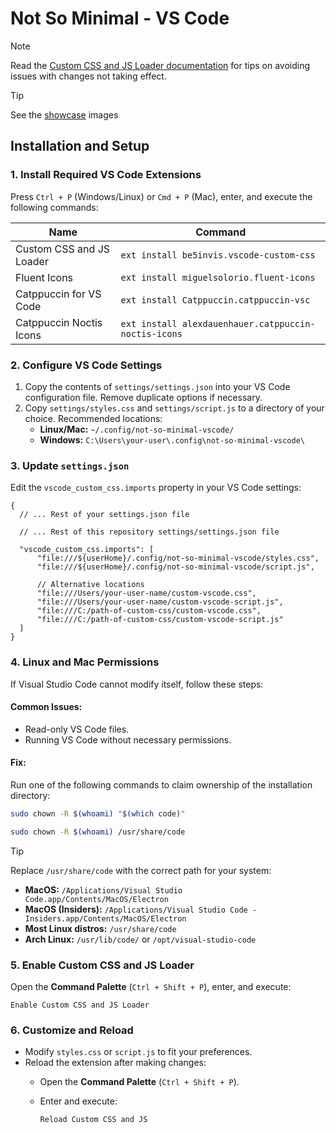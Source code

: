 # Not So Minimal - VS Code

> [!NOTE]
> Read the [Custom CSS and JS Loader documentation](https://marketplace.visualstudio.com/items?itemName=be5invis.vscode-custom-css) for tips on avoiding issues with changes not taking effect.

> [!TIP]
> See the [showcase](/showcase) images

## Installation and Setup

### 1. Install Required VS Code Extensions

Press `Ctrl + P` (Windows/Linux) or `Cmd + P` (Mac), enter, and execute the following commands:

| Name                     | Command                                              |
|--------------------------|------------------------------------------------------|
| Custom CSS and JS Loader | `ext install be5invis.vscode-custom-css`             |
| Fluent Icons             | `ext install miguelsolorio.fluent-icons`             |
| Catppuccin for VS Code   | `ext install Catppuccin.catppuccin-vsc`              |
| Catppuccin Noctis Icons  | `ext install alexdauenhauer.catppuccin-noctis-icons` |

### 2. Configure VS Code Settings

1. Copy the contents of `settings/settings.json` into your VS Code configuration file. Remove duplicate options if necessary.
2. Copy `settings/styles.css` and `settings/script.js` to a directory of your choice. Recommended locations:
   - **Linux/Mac:** `~/.config/not-so-minimal-vscode/`
   - **Windows:** `C:\Users\your-user\.config\not-so-minimal-vscode\`

### 3. Update `settings.json`

Edit the `vscode_custom_css.imports` property in your VS Code settings:

```jsonc
{
  // ... Rest of your settings.json file

  // ... Rest of this repository settings/settings.json file

  "vscode_custom_css.imports": [
      "file:///${userHome}/.config/not-so-minimal-vscode/styles.css",
      "file:///${userHome}/.config/not-so-minimal-vscode/script.js",
      
      // Alternative locations
      "file:///Users/your-user-name/custom-vscode.css",
      "file:///Users/your-user-name/custom-vscode-script.js",
      "file:///C:/path-of-custom-css/custom-vscode.css",
      "file:///C:/path-of-custom-css/custom-vscode-script.js"
  ]
}
```

### 4. Linux and Mac Permissions

If Visual Studio Code cannot modify itself, follow these steps:

#### Common Issues:

- Read-only VS Code files.
- Running VS Code without necessary permissions.

#### Fix:

Run one of the following commands to claim ownership of the installation directory:

```sh
sudo chown -R $(whoami) "$(which code)"
```

```sh
sudo chown -R $(whoami) /usr/share/code
```

> [!TIP]
> Replace `/usr/share/code` with the correct path for your system:
> - **MacOS:** `/Applications/Visual Studio Code.app/Contents/MacOS/Electron`
> - **MacOS (Insiders):** `/Applications/Visual Studio Code - Insiders.app/Contents/MacOS/Electron`
> - **Most Linux distros:** `/usr/share/code`
> - **Arch Linux:** `/usr/lib/code/` or `/opt/visual-studio-code`

### 5. Enable Custom CSS and JS Loader

Open the **Command Palette** (`Ctrl + Shift + P`), enter, and execute:

```
Enable Custom CSS and JS Loader
```

### 6. Customize and Reload

- Modify `styles.css` or `script.js` to fit your preferences.
- Reload the extension after making changes:
  - Open the **Command Palette** (`Ctrl + Shift + P`).
  - Enter and execute:
  
    ```
    Reload Custom CSS and JS
    ```

